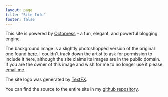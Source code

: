 ```yaml
---
layout: page
title: "Site Info"
footer: false
---
```


This site is powered by [Octopress](http://octopress.org/) – a fun, elegant, and powerful blogging engine.

The background image is a slightly photoshopped version of the original one found [here](http://wallalay.com/blue-block-abstract-wallpaper-6482-desktop-background.html). I couldn't track down the artist to ask for permission to include it here, although the site claims its images are in the public domain. If you are the owner of this image and wish for me to no longer use it please [email me](mailto:stevengt@live.unc.edu).

The site logo was generated by [TextFX](http://www.textfx.co/).

You can find the source to the entire site in my [github repository](https://github.com/stevengt/stevengt.github.io/tree/source).
